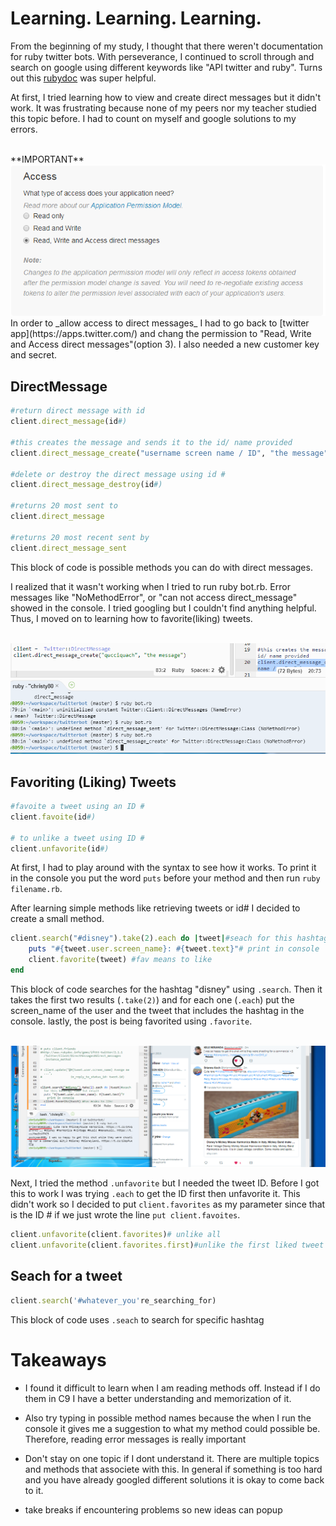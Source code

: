 # Learning. Learning. Learning. 

From the beginning of my study, I thought that there weren't documentation for ruby twitter bots. With perseverance, I continued to scroll through and search on google using different keywords like "API twitter and ruby". Turns out this [rubydoc](http://www.rubydoc.info/gems/ifttt-twitter/2.1.1/Twitter/Client) was super helpful. 

At first, I tried learning how to view and create direct messages but it didn't work. It was frustrating because none of my peers nor my teacher studied this topic before. I had to count on myself and google solutions to my errors.

<br>
**IMPORTANT**
<img src="../images/permission.png">
<br>
In order to _allow access to direct messages_ I had to go back to [twitter app](https://apps.twitter.com/) and chang the permission to "Read, Write and Access direct messages"(option 3). I also needed a new customer key and secret. 

## DirectMessage 
``` ruby
#return direct message with id
client.direct_message(id#)  

#this creates the message and sends it to the id/ name provided
client.direct_message_create("username screen name / ID", "the message")

#delete or destroy the direct message using id #
client.direct_message_destroy(id#)

#returns 20 most sent to 
client.direct_message

#returns 20 most recent sent by 
client.direct_message_sent
```
This block of code is possible methods you can do with direct messages. 

I realized that it wasn't working when I tried to run ruby bot.rb. Error messages like "NoMethodError", or "can not access direct_message" showed in the console. I tried googling but I couldn't find anything helpful. Thus, I moved on to learning how to favorite(liking) tweets. 

<br>
<img src="../images/direct_error.png">
<br>

## Favoriting (Liking) Tweets

``` ruby
#favoite a tweet using an ID # 
client.favoite(id#)

# to unlike a tweet using ID #
client.unfavorite(id#)
```

At first, I had to play around with the syntax to see how it works. To print it in the console you put the word `puts` before your method and then run `ruby filename.rb`. 

After learning simple methods like retrieving tweets or id# I decided to create a small method. 

```ruby 
client.search("#disney").take(2).each do |tweet|#seach for this hashtag, take 1st result 
    puts "#{tweet.user.screen_name}: #{tweet.text}"# print in console
    client.favorite(tweet) #fav means to like
end
```
This block of code searches for the hashtag "disney" using `.search`. Then it takes the first two results (`.take(2)`) and for each one (`.each`) put the screen_name of the user and the tweet that includes the hashtag in the console. lastly, the post is being favorited using `.favorite`.  

<br>
<img src="../images/favorite.png">
<br>

Next, I tried the method `.unfavorite` but I needed the tweet ID. Before I got this to work  I was trying `.each` to get the ID first then unfavorite it. This didn't work so I decided to put  `client.favorites` as my parameter since that is the ID # if we just wrote the line `put client.favoites`. 


``` ruby 
client.unfavorite(client.favorites)# unlike all 
client.unfavorite(client.favorites.first)#unlike the first liked tweet
```

## Seach for a tweet 

``` ruby 
client.search('#whatever_you're_searching_for)
```
This block of code uses `.seach` to search for specific hashtag 


# Takeaways
- I found it difficult to learn when I am reading methods off. Instead if I do them in C9 I have a better understanding and memorization of it. 

- Also try typing in possible method names because the when I run the console it gives me a suggestion to what my method could possible be. Therefore, reading error messages is really important

- Don't stay on one topic if I dont understand it. There are multiple topics and methods that associete with this. In general if something is too hard and you have already googled different solutions it is okay to come back to it. 

- take breaks if encountering problems so new ideas can popup
